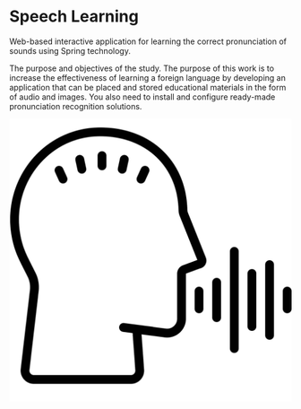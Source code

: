
# Speech Learning

Web-based interactive application for learning the correct pronunciation of sounds using Spring technology.

The purpose and objectives of the study. The purpose of this work is to increase the effectiveness of learning a foreign language by developing an application that can be placed and stored educational materials in the form of audio and images. You also need to install and configure ready-made pronunciation recognition solutions.

![Logo](./src/main/resources/static/image/nav-icon.png)

